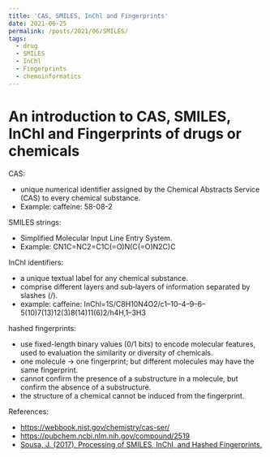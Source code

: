 ```yaml
---
title: 'CAS, SMILES, InChl and Fingerprints'
date: 2021-06-25
permalink: /posts/2021/06/SMILES/
tags:
  - drug
  - SMILES
  - InChl
  - Fingerprints
  - chemoinformatics
---
```


# An introduction to CAS, SMILES, InChl and Fingerprints of drugs or chemicals

CAS: 

* unique numerical identifier assigned by the Chemical Abstracts Service (CAS) to every chemical substance.
* Example: caffeine: 58-08-2

SMILES strings:

* Simplified Molecular Input Line Entry System.
* Example: CN1C=NC2=C1C(=O)N(C(=O)N2C)C

InChI identifiers:

* a unique textual label for any chemical substance.
* comprise different layers and sub‐layers of information separated by slashes (/).
* example: caffeine: InChl=1S/C8H10N4O2/c1–10–4–9–6–5(10)7(13)12(3)8(14)11(6)2/h4H,1–3H3

hashed fingerprints: 

* use fixed-length binary values (0/1 bits) to encode molecular features, used to evaluation the similarity or diversity of chemicals.
* one molecule -> one fingerprint; but different molecules may have the same fingerprint.
* cannot confirm the presence of a substructure in a molecule, but confirm the absence of a substructure.
* the structure of a chemical cannot be induced from the fingerprint.

References:

* https://webbook.nist.gov/chemistry/cas-ser/
* https://pubchem.ncbi.nlm.nih.gov/compound/2519
* [Sousa, J. (2017). Processing of SMILES, InChI, and Hashed Fingerprints.](https://onlinelibrary.wiley.com/doi/10.1002/9781119161110.ch4)
